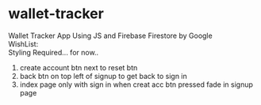 # wallet-tracker
Wallet Tracker App Using JS and Firebase Firestore by Google<br>
WishList:<br>
Styling Required... for now..
1. create account btn next to reset btn
2. back btn on top left of signup to get back to sign in
3. index page only with sign in when creat acc btn pressed fade in signup page